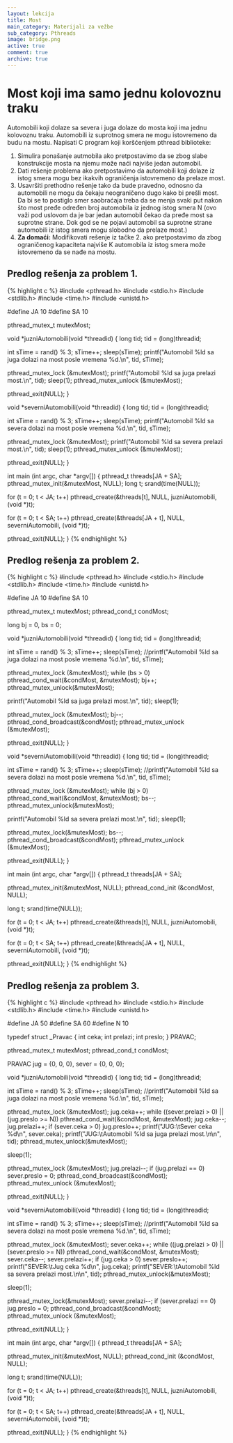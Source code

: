 ```yaml
---
layout: lekcija
title: Most
main_category: Materijali za vežbe
sub_category: Pthreads
image: bridge.png
active: true
comment: true
archive: true
---
```


# Most koji ima samo jednu kolovoznu traku

Automobili koji dolaze sa severa i juga dolaze do mosta koji ima jednu kolovoznu traku. Automobili iz suprotnog smera ne mogu istovremeno da budu na mostu. Napisati C program koji koršćenjem pthread biblioteke:

1. Simulira ponašanje autmobila ako pretpostavimo da se zbog slabe konstrukcije mosta na njemu može naći najviše jedan automobil.
2. Dati rešenje problema ako pretpostavimo da automobili koji dolaze iz istog smera mogu bez ikakvih ograničenja istovremeno da prelaze most.
3. Usavršiti prethodno rešenje tako da bude pravedno, odnosno da automobili ne mogu da čekaju neograničeno dugo kako bi prešli most. Da bi se to postiglo smer saobraćaja treba da se menja svaki put nakon što most pređe određen broj automobila iz jednog istog smera N (ovo važi pod uslovom da je bar jedan automobil čekao da pređe most sa suprotne strane. Dok god se ne pojavi automobil sa suprotne strane automobili iz istog smera mogu slobodno da prelaze most.)
4. **Za domaći:** Modifikovati rešenje iz tačke 2. ako pretpostavimo da zbog ograničenog kapaciteta najviše K automobila iz istog smera može istovremeno da se nađe na mostu.

## Predlog rešenja za problem 1.

{% highlight c %}
#include <pthread.h>
#include <stdio.h>
#include <stdlib.h>
#include <time.h>
#include <unistd.h>

#define JA 10
#define SA 10

pthread_mutex_t mutexMost;

void *juzniAutomobili(void *threadid)
{
   long tid;
   tid = (long)threadid;

   int sTime = rand() % 3;
   sTime++;
   sleep(sTime);
   printf("Automobil %ld sa juga dolazi na most posle vremena %d.\n", tid, sTime);

   pthread_mutex_lock (&mutexMost);
   printf("Automobil %ld sa juga prelazi most.\n", tid);
   sleep(1);
   pthread_mutex_unlock (&mutexMost);

   pthread_exit(NULL);
}

 void *severniAutomobili(void *threadid)
{
   long tid;
   tid = (long)threadid;

   int sTime = rand() % 3;
   sTime++;
   sleep(sTime);
   printf("Automobil %ld sa severa dolazi na most posle vremena %d.\n", tid, sTime);

   pthread_mutex_lock (&mutexMost);
   printf("Automobil %ld sa severa prelazi most.\n", tid);
   sleep(1);
   pthread_mutex_unlock (&mutexMost);

   pthread_exit(NULL);
}

int main (int argc, char *argv[])
{
   pthread_t threads[JA + SA];
   pthread_mutex_init(&mutexMost, NULL);
   long t;
   srand(time(NULL));

   for (t = 0; t < JA; t++)
      pthread_create(&threads[t], NULL, juzniAutomobili, (void *)t);

   for (t = 0; t < SA; t++)
       pthread_create(&threads[JA + t], NULL, severniAutomobili, (void *)t);

   pthread_exit(NULL);
}
{% endhighlight %}

## Predlog rešenja za problem 2.

{% highlight c %}
#include <pthread.h>
#include <stdio.h>
#include <stdlib.h>
#include <time.h>
#include <unistd.h>

#define JA 10
#define SA 10

pthread_mutex_t mutexMost;
pthread_cond_t condMost;

long bj = 0, bs = 0;

void *juzniAutomobili(void *threadid)
{
   long tid;
   tid = (long)threadid;

   int sTime = rand() % 3;
   sTime++;
   sleep(sTime);
   //printf("Automobil %ld sa juga dolazi na most posle vremena %d.\n", tid, sTime);

   pthread_mutex_lock (&mutexMost);
   while (bs > 0)
       pthread_cond_wait(&condMost, &mutexMost);
   bj++;
   pthread_mutex_unlock(&mutexMost);

   printf("Automobil %ld sa juga prelazi most.\n", tid);
   sleep(1);

   pthread_mutex_lock (&mutexMost);
   bj--;
   pthread_cond_broadcast(&condMost);
   pthread_mutex_unlock (&mutexMost);

   pthread_exit(NULL);
}

 void *severniAutomobili(void *threadid)
{
   long tid;
   tid = (long)threadid;

   int sTime = rand() % 3;
   sTime++;
   sleep(sTime);
   //printf("Automobil %ld sa severa dolazi na most posle vremena %d.\n", tid, sTime);

   pthread_mutex_lock (&mutexMost);
   while (bj > 0)
       pthread_cond_wait(&condMost, &mutexMost);
   bs--;
   pthread_mutex_unlock(&mutexMost);

   printf("Automobil %ld sa severa prelazi most.\n", tid);
   sleep(1);

   pthread_mutex_lock(&mutexMost);
   bs--;
   pthread_cond_broadcast(&condMost);
   pthread_mutex_unlock (&mutexMost);

   pthread_exit(NULL);
}

int main (int argc, char *argv[])
{
   pthread_t threads[JA + SA];

   pthread_mutex_init(&mutexMost, NULL);
   pthread_cond_init (&condMost, NULL);

   long t;
   srand(time(NULL));

   for (t = 0; t < JA; t++)
      pthread_create(&threads[t], NULL, juzniAutomobili, (void *)t);

   for (t = 0; t < SA; t++)
       pthread_create(&threads[JA + t], NULL, severniAutomobili, (void *)t);

   pthread_exit(NULL);
}
{% endhighlight %}

## Predlog rešenja za problem 3.

{% highlight c %}
#include <pthread.h>
#include <stdio.h>
#include <stdlib.h>
#include <time.h>
#include <unistd.h>

#define JA 50
#define SA 60
#define N 10

typedef struct _Pravac
{
    int ceka;
    int prelazi;
    int preslo;
} PRAVAC;

pthread_mutex_t mutexMost;
pthread_cond_t condMost;

PRAVAC jug = {0, 0, 0}, sever = {0, 0, 0};


void *juzniAutomobili(void *threadid)
{
   long tid;
   tid = (long)threadid;

   int sTime = rand() % 3;
   sTime++;
   sleep(sTime);
   //printf("Automobil %ld sa juga dolazi na most posle vremena %d.\n", tid, sTime);

   pthread_mutex_lock (&mutexMost);
   jug.ceka++;
   while ((sever.prelazi > 0) || (jug.preslo >= N))
       pthread_cond_wait(&condMost, &mutexMost);
   jug.ceka--;
   jug.prelazi++;
   if (sever.ceka > 0)
       jug.preslo++;
   printf("JUG:\tSever ceka %d\n", sever.ceka);
   printf("JUG:\tAutomobil %ld sa juga prelazi most.\n\n", tid);
   pthread_mutex_unlock(&mutexMost);

   sleep(1);

   pthread_mutex_lock (&mutexMost);
   jug.prelazi--;
   if (jug.prelazi == 0)
       sever.preslo = 0;
   pthread_cond_broadcast(&condMost);
   pthread_mutex_unlock (&mutexMost);

   pthread_exit(NULL);
}

 void *severniAutomobili(void *threadid)
{
   long tid;
   tid = (long)threadid;

   int sTime = rand() % 3;
   sTime++;
   sleep(sTime);
   //printf("Automobil %ld sa severa dolazi na most posle vremena %d.\n", tid, sTime);

   pthread_mutex_lock (&mutexMost);
   sever.ceka++;
   while ((jug.prelazi > 0) || (sever.preslo >= N))
       pthread_cond_wait(&condMost, &mutexMost);
   sever.ceka--;
   sever.prelazi++;
   if (jug.ceka > 0)
       sever.preslo++;
   printf("SEVER:\tJug ceka %d\n", jug.ceka);
   printf("SEVER:\tAutomobil %ld sa severa prelazi most.\n\n", tid);
   pthread_mutex_unlock(&mutexMost);

   sleep(1);

   pthread_mutex_lock(&mutexMost);
   sever.prelazi--;
   if (sever.prelazi == 0)
       jug.preslo = 0;
   pthread_cond_broadcast(&condMost);
   pthread_mutex_unlock (&mutexMost);

   pthread_exit(NULL);
}

int main (int argc, char *argv[])
{
   pthread_t threads[JA + SA];

   pthread_mutex_init(&mutexMost, NULL);
   pthread_cond_init (&condMost, NULL);


   long t;
   srand(time(NULL));

   for (t = 0; t < JA; t++)
      pthread_create(&threads[t], NULL, juzniAutomobili, (void *)t);

   for (t = 0; t < SA; t++)
       pthread_create(&threads[JA + t], NULL, severniAutomobili, (void *)t);

   pthread_exit(NULL);
}
{% endhighlight %}
